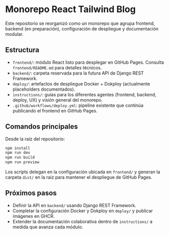 # Monorepo React Tailwind Blog

Este repositorio se reorganizó como un monorepo que agrupa frontend, backend (en preparación), configuración de despliegue y documentación modular.

## Estructura

- `frontend/`: módulo React listo para desplegar en GitHub Pages. Consulta `frontend/README.md` para detalles técnicos.
- `backend/`: carpeta reservada para la futura API de Django REST Framework.
- `deploy/`: artefactos de despliegue Docker + Dokploy (actualmente placeholders documentados).
- `instructions/`: guías para los diferentes agentes (frontend, backend, deploy, UX) y visión general del monorepo.
- `.github/workflows/deploy.yml`: pipeline existente que continúa publicando el frontend en GitHub Pages.

## Comandos principales

Desde la raíz del repositorio:

```bash
npm install
npm run dev
npm run build
npm run preview
```

Los scripts delegan en la configuración ubicada en `frontend/` y generan la carpeta `dist/` en la raíz para mantener el despliegue de GitHub Pages.

## Próximos pasos

- Definir la API en `backend/` usando Django REST Framework.
- Completar la configuración Docker y Dokploy en `deploy/` y publicar imágenes en GHCR.
- Extender la documentación colaborativa dentro de `instructions/` a medida que avanza cada módulo.
